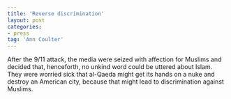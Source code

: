 ```yaml
---
title: 'Reverse discrimination'
layout: post
categories:
- press
tag: 'Ann Coulter'
---
```


After the 9/11 attack, the media were seized with affection for Muslims and decided that, henceforth, no unkind word could be uttered about Islam. They were worried sick that al-Qaeda might get its hands on a nuke and destroy an American city, because that might lead to discrimination against Muslims.